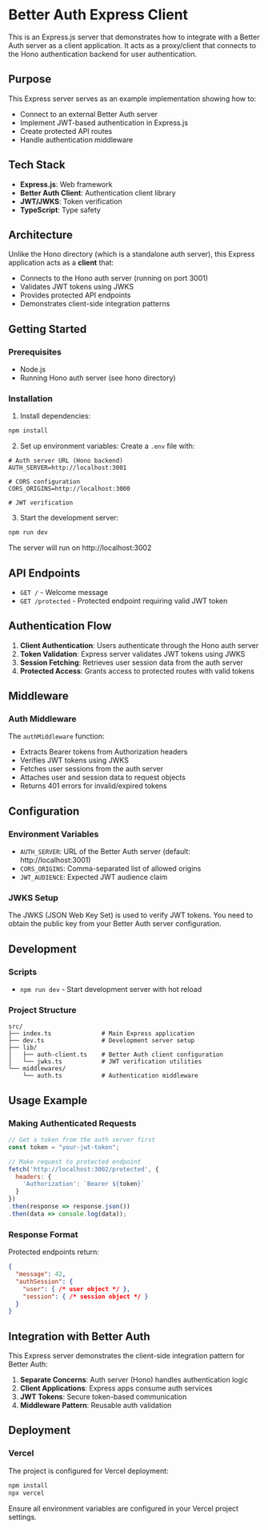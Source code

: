 # Better Auth Express Client

This is an Express.js server that demonstrates how to integrate with a Better Auth server as a client application. It acts as a proxy/client that connects to the Hono authentication backend for user authentication.

## Purpose

This Express server serves as an example implementation showing how to:
- Connect to an external Better Auth server
- Implement JWT-based authentication in Express.js
- Create protected API routes
- Handle authentication middleware

## Tech Stack

- **Express.js**: Web framework
- **Better Auth Client**: Authentication client library
- **JWT/JWKS**: Token verification
- **TypeScript**: Type safety

## Architecture

Unlike the Hono directory (which is a standalone auth server), this Express application acts as a **client** that:
- Connects to the Hono auth server (running on port 3001)
- Validates JWT tokens using JWKS
- Provides protected API endpoints
- Demonstrates client-side integration patterns

## Getting Started

### Prerequisites

- Node.js
- Running Hono auth server (see hono directory)

### Installation

1. Install dependencies:
```bash
npm install
```

2. Set up environment variables:
Create a `.env` file with:
```env
# Auth server URL (Hono backend)
AUTH_SERVER=http://localhost:3001

# CORS configuration
CORS_ORIGINS=http://localhost:3000

# JWT verification

```

3. Start the development server:
```bash
npm run dev
```

The server will run on http://localhost:3002

## API Endpoints

- `GET /` - Welcome message
- `GET /protected` - Protected endpoint requiring valid JWT token

## Authentication Flow

1. **Client Authentication**: Users authenticate through the Hono auth server
2. **Token Validation**: Express server validates JWT tokens using JWKS
3. **Session Fetching**: Retrieves user session data from the auth server
4. **Protected Access**: Grants access to protected routes with valid tokens

## Middleware

### Auth Middleware
The `authMiddleware` function:
- Extracts Bearer tokens from Authorization headers
- Verifies JWT tokens using JWKS
- Fetches user sessions from the auth server
- Attaches user and session data to request objects
- Returns 401 errors for invalid/expired tokens

## Configuration

### Environment Variables

- `AUTH_SERVER`: URL of the Better Auth server (default: http://localhost:3001)
- `CORS_ORIGINS`: Comma-separated list of allowed origins
- `JWT_AUDIENCE`: Expected JWT audience claim

### JWKS Setup

The JWKS (JSON Web Key Set) is used to verify JWT tokens. You need to obtain the public key from your Better Auth server configuration.

## Development

### Scripts

- `npm run dev` - Start development server with hot reload

### Project Structure

```
src/
├── index.ts              # Main Express application
├── dev.ts                # Development server setup
├── lib/
│   ├── auth-client.ts    # Better Auth client configuration
│   └── jwks.ts           # JWT verification utilities
└── middlewares/
    └── auth.ts           # Authentication middleware
```

## Usage Example

### Making Authenticated Requests

```javascript
// Get a token from the auth server first
const token = "your-jwt-token";

// Make request to protected endpoint
fetch('http://localhost:3002/protected', {
  headers: {
    'Authorization': `Bearer ${token}`
  }
})
.then(response => response.json())
.then(data => console.log(data));
```

### Response Format

Protected endpoints return:
```json
{
  "message": 42,
  "authSession": {
    "user": { /* user object */ },
    "session": { /* session object */ }
  }
}
```

## Integration with Better Auth

This Express server demonstrates the client-side integration pattern for Better Auth:

1. **Separate Concerns**: Auth server (Hono) handles authentication logic
2. **Client Applications**: Express apps consume auth services
3. **JWT Tokens**: Secure token-based communication
4. **Middleware Pattern**: Reusable auth validation

## Deployment

### Vercel

The project is configured for Vercel deployment:

```bash
npm install
npx vercel
```

Ensure all environment variables are configured in your Vercel project settings.